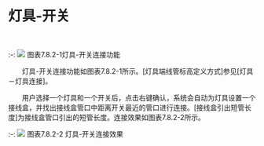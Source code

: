 # 灯具\-开关
<br/>

:-: ![](images/461.png)
图表7.8.2-1灯具\-开关连接功能

&emsp;&emsp;灯具\-开关连接功能如图表7.8.2-1所示。\[灯具端线管标高定义方式\]参见\[灯具－灯具连接\]。

&emsp;&emsp;用户选择一个灯具和一个开关后，点击右键确认，系统会自动为灯具设置一个接线盒，并找出接线盒管口中距离开关最近的管口进行连接。\[接线盒引出短管长度\]为接线盒管口引出的短管长度。连接效果如图表7.8.2-2所示。


:-: ![](images/462.png)
图表7.8.2-2 灯具\-开关连接效果